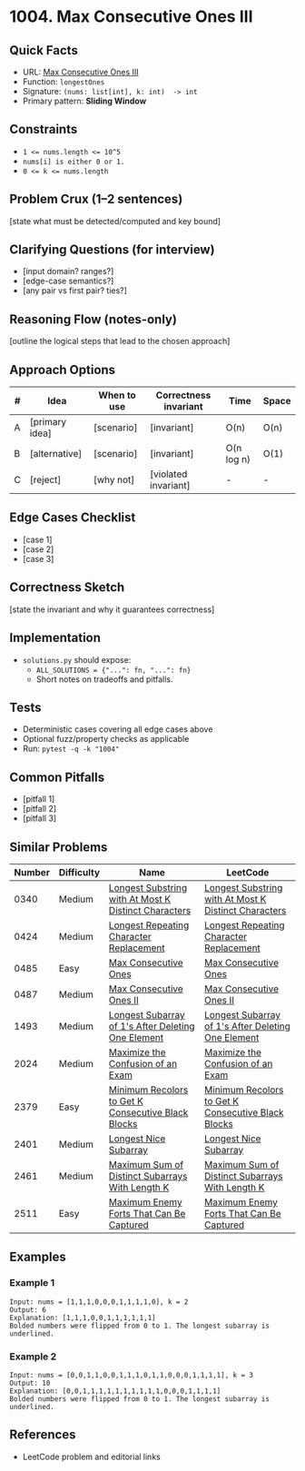 # 1004. Max Consecutive Ones III

## Quick Facts

- URL: [Max Consecutive Ones III](https://leetcode.com/problems/max-consecutive-ones-iii/)
- Function: `longestOnes`
- Signature: `(nums: list[int], k: int)  -> int`
- Primary pattern: **Sliding Window**

## Constraints

- `1 <= nums.length <= 10^5`
- `nums[i] is either 0 or 1.`
- `0 <= k <= nums.length`

## Problem Crux (1–2 sentences)

[state what must be detected/computed and key bound]

## Clarifying Questions (for interview)

- [input domain? ranges?]
- [edge-case semantics?]
- [any pair vs first pair? ties?]

## Reasoning Flow (notes-only)

[outline the logical steps that lead to the chosen approach]

## Approach Options

| #   | Idea           | When to use | Correctness invariant | Time       | Space |
| --- | -------------- | ----------- | --------------------- | ---------- | ----- |
| A   | [primary idea] | [scenario]  | [invariant]           | O(n)       | O(n)  |
| B   | [alternative]  | [scenario]  | [invariant]           | O(n log n) | O(1)  |
| C   | [reject]       | [why not]   | [violated invariant]  | -          | -     |

## Edge Cases Checklist

- [case 1]
- [case 2]
- [case 3]

## Correctness Sketch

[state the invariant and why it guarantees correctness]

## Implementation

- `solutions.py` should expose:
    - `ALL_SOLUTIONS = {"...": fn, "...": fn}`
    - Short notes on tradeoffs and pitfalls.

## Tests

- Deterministic cases covering all edge cases above
- Optional fuzz/property checks as applicable
- Run: `pytest -q -k "1004"`

## Common Pitfalls

- [pitfall 1]
- [pitfall 2]
- [pitfall 3]

## Similar Problems

| Number | Difficulty | Name                                                                                                                           | LeetCode                                                                                                                                    |
| ------ | ---------- | ------------------------------------------------------------------------------------------------------------------------------ | ------------------------------------------------------------------------------------------------------------------------------------------- |
| 0340   | Medium     | [Longest Substring with At Most K Distinct Characters](../0340-longest-substring-with-at-most-k-distinct-characters/readme.md) | [Longest Substring with At Most K Distinct Characters](https://leetcode.com/problems/longest-substring-with-at-most-k-distinct-characters/) |
| 0424   | Medium     | [Longest Repeating Character Replacement](../0424-longest-repeating-character-replacement/readme.md)                           | [Longest Repeating Character Replacement](https://leetcode.com/problems/longest-repeating-character-replacement/)                           |
| 0485   | Easy       | [Max Consecutive Ones](../0485-max-consecutive-ones/readme.md)                                                                 | [Max Consecutive Ones](https://leetcode.com/problems/max-consecutive-ones/)                                                                 |
| 0487   | Medium     | [Max Consecutive Ones II](../0487-max-consecutive-ones-ii/readme.md)                                                           | [Max Consecutive Ones II](https://leetcode.com/problems/max-consecutive-ones-ii/)                                                           |
| 1493   | Medium     | [Longest Subarray of 1's After Deleting One Element](../1493-longest-subarray-of-1s-after-deleting-one-element/readme.md)      | [Longest Subarray of 1's After Deleting One Element](https://leetcode.com/problems/longest-subarray-of-1s-after-deleting-one-element/)      |
| 2024   | Medium     | [Maximize the Confusion of an Exam](../2024-maximize-the-confusion-of-an-exam/readme.md)                                       | [Maximize the Confusion of an Exam](https://leetcode.com/problems/maximize-the-confusion-of-an-exam/)                                       |
| 2379   | Easy       | [Minimum Recolors to Get K Consecutive Black Blocks](../2379-minimum-recolors-to-get-k-consecutive-black-blocks/readme.md)     | [Minimum Recolors to Get K Consecutive Black Blocks](https://leetcode.com/problems/minimum-recolors-to-get-k-consecutive-black-blocks/)     |
| 2401   | Medium     | [Longest Nice Subarray](../2401-longest-nice-subarray/readme.md)                                                               | [Longest Nice Subarray](https://leetcode.com/problems/longest-nice-subarray/)                                                               |
| 2461   | Medium     | [Maximum Sum of Distinct Subarrays With Length K](../2461-maximum-sum-of-distinct-subarrays-with-length-k/readme.md)           | [Maximum Sum of Distinct Subarrays With Length K](https://leetcode.com/problems/maximum-sum-of-distinct-subarrays-with-length-k/)           |
| 2511   | Easy       | [Maximum Enemy Forts That Can Be Captured](../2511-maximum-enemy-forts-that-can-be-captured/readme.md)                         | [Maximum Enemy Forts That Can Be Captured](https://leetcode.com/problems/maximum-enemy-forts-that-can-be-captured/)                         |

## Examples

### Example 1

```text
Input: nums = [1,1,1,0,0,0,1,1,1,1,0], k = 2
Output: 6
Explanation: [1,1,1,0,0,1,1,1,1,1,1]
Bolded numbers were flipped from 0 to 1. The longest subarray is underlined.
```

### Example 2

```text
Input: nums = [0,0,1,1,0,0,1,1,1,0,1,1,0,0,0,1,1,1,1], k = 3
Output: 10
Explanation: [0,0,1,1,1,1,1,1,1,1,1,1,0,0,0,1,1,1,1]
Bolded numbers were flipped from 0 to 1. The longest subarray is underlined.
```

## References

- LeetCode problem and editorial links
